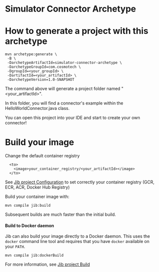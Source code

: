 # Simulator Connector Archetype

# How to generate a project with this archetype

```shell
mvn archetype:generate \
 -B \
 -DarchetypeArtifactId=simulator-connector-archetype \
 -DarchetypeGroupId=com.cosmotech \
 -DgroupId=<your_groupId> \
 -DartifactId=<your_artifactId> \
 -DarchetypeVersion=1.0-SNAPSHOT
```

The command above will generate a project folder named "<your_artifactId>".

In this folder, you will find a connector's example within the HelloWorldConnector.java class.

You can open this project into your IDE and start to create your own connector!

# Build your image

Change the default container registry

```
  <to>
    <image>your_container_registry/<your_artifactId></image>
  </to>
```
See [Jib project Configuration]("https://github.com/GoogleContainerTools/jib/tree/master/jib-maven-plugin#configuration") to set correctly your container registry (GCR, ECR, ACR, Docker Hub Registry)

Build your container image with:

```shell
mvn compile jib:build
```

Subsequent builds are much faster than the initial build.

#### Build to Docker daemon

Jib can also build your image directly to a Docker daemon. This uses the `docker` command line tool and requires that you have `docker` available on your `PATH`.

```shell
mvn compile jib:dockerBuild
```

For more information, see [Jib project Build]("https://github.com/GoogleContainerTools/jib/tree/master/jib-maven-plugin#build-your-image")